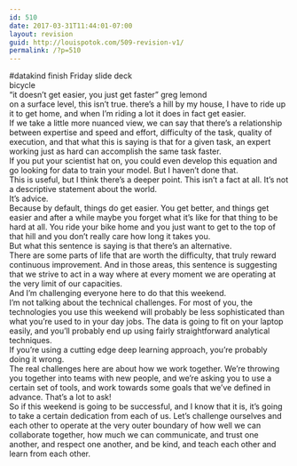 ```yaml
---
id: 510
date: 2017-03-31T11:44:01-07:00
layout: revision
guid: http://louispotok.com/509-revision-v1/
permalink: /?p=510
---
```

#datakind finish Friday slide deck  
bicycle  
&#8220;it doesn&#8217;t get easier, you just get faster&#8221; greg lemond  
on a surface level, this isn&#8217;t true. there&#8217;s a hill by my house, I have to ride up it to get home, and when I&#8217;m riding a lot it does in fact get easier.  
If we take a little more nuanced view, we can say that there&#8217;s a relationship between expertise and speed and effort, difficulty of the task, quality of execution, and that what this is saying is that for a given task, an expert working just as hard can accomplish the same task faster.  
If you put your scientist hat on, you could even develop this equation and go looking for data to train your model. But I haven&#8217;t done that.  
This is useful, but I think there&#8217;s a deeper point. This isn&#8217;t a fact at all. It&#8217;s not a descriptive statement about the world.  
It&#8217;s advice.  
Because by default, things do get easier. You get better, and things get easier and after a while maybe you forget what it&#8217;s like for that thing to be hard at all. You ride your bike home and you just want to get to the top of that hill and you don&#8217;t really care how long it takes you.  
But what this sentence is saying is that there&#8217;s an alternative.  
There are some parts of life that are worth the difficulty, that truly reward continuous improvement. And in those areas, this sentence is suggesting that we strive to act in a way where at every moment we are operating at the very limit of our capacities.  
And I&#8217;m challenging everyone here to do that this weekend.  
I&#8217;m not talking about the technical challenges. For most of you, the technologies you use this weekend will probably be less sophisticated than what you&#8217;re used to in your day jobs. The data is going to fit on your laptop easily, and you&#8217;ll probably end up using fairly straightforward analytical techniques.  
If you&#8217;re using a cutting edge deep learning approach, you&#8217;re probably doing it wrong.  
The real challenges here are about how we work together. We&#8217;re throwing you together into teams with new people, and we&#8217;re asking you to use a certain set of tools, and work towards some goals that we&#8217;ve defined in advance. That&#8217;s a lot to ask!  
So if this weekend is going to be successful, and I know that it is, it&#8217;s going to take a certain dedication from each of us. Let&#8217;s challenge ourselves and each other to operate at the very outer boundary of how well we can collaborate together, how much we can communicate, and trust one another, and respect one another, and be kind, and teach each other and learn from each other.